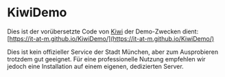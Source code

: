 # KiwiDemo #

Dies ist der vorübersetzte Code von [Kiwi](https://github.com/it-at-m/UnicodeEingabeKiwi2) der Demo-Zwecken dient: 
[https://it-at-m.github.io/KiwiDemo/](https://it-at-m.github.io/KiwiDemo/)

Dies ist kein offizieller Service der Stadt München, aber zum Ausprobieren trotzdem gut geeignet. Für eine professionelle Nutzung empfehlen wir jedoch eine Installation auf einem eigenen, dedizierten Server.

